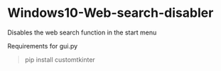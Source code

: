 # Windows10-Web-search-disabler
Disables the web search function in the start menu 

Requirements for gui.py
> pip install customtkinter
